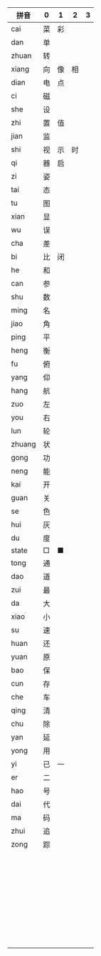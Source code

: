 | 拼音   | 0    | 1    | 2    | 3    |
| ------ | ---- | ---- | ---- | ---- |
| cai    | 菜   | 彩   |      |      |
| dan    | 单   |      |      |      |
| zhuan  | 转   |      |      |      |
| xiang  | 向   | 像   | 相   |      |
| dian   | 电   | 点   |      |      |
| ci     | 磁   |      |      |      |
| she    | 设   |      |      |      |
| zhi    | 置   | 值   |      |      |
| jian   | 监   |      |      |      |
| shi    | 视   | 示   | 时   |      |
| qi     | 器   | 启   |      |      |
| zi     | 姿   |      |      |      |
| tai    | 态   |      |      |      |
| tu     | 图   |      |      |      |
| xian   | 显   |      |      |      |
| wu     | 误   |      |      |      |
| cha    | 差   |      |      |      |
| bi     | 比   | 闭   |      |      |
| he     | 和   |      |      |      |
| can    | 参   |      |      |      |
| shu    | 数   |      |      |      |
| ming   | 名   |      |      |      |
| jiao   | 角   |      |      |      |
| ping   | 平   |      |      |      |
| heng   | 衡   |      |      |      |
| fu     | 俯   |      |      |      |
| yang   | 仰   |      |      |      |
| hang   | 航   |      |      |      |
| zuo    | 左   |      |      |      |
| you    | 右   |      |      |      |
| lun    | 轮   |      |      |      |
| zhuang | 状   |      |      |      |
| gong   | 功   |      |      |      |
| neng   | 能   |      |      |      |
| kai    | 开   |      |      |      |
| guan   | 关   |      |      |      |
| se     | 色   |      |      |      |
| hui    | 灰   |      |      |      |
| du     | 度   |      |      |      |
| state  | □    | ■    |      |      |
| tong   | 通   |      |      |      |
| dao    | 道   |      |      |      |
| zui    | 最   |      |      |      |
| da     | 大   |      |      |      |
| xiao   | 小   |      |      |      |
| su     | 速   |      |      |      |
| huan   | 还   |      |      |      |
| yuan   | 原   |      |      |      |
| bao    | 保   |      |      |      |
| cun    | 存   |      |      |      |
| che    | 车   |      |      |      |
| qing   | 清   |      |      |      |
| chu    | 除   |      |      |      |
| yan    | 延   |      |      |      |
| yong   | 用   |      |      |      |
| yi     | 已   | 一   |      |      |
| er     | 二   |      |      |      |
| hao    | 号   |      |      |      |
| dai    | 代   |      |      |      |
| ma     | 码   |      |      |      |
| zhui   | 追   |      |      |      |
| zong   | 踪   |      |      |      |
|        |      |      |      |      |
|        |      |      |      |      |
|        |      |      |      |      |
|        |      |      |      |      |
|        |      |      |      |      |
|        |      |      |      |      |
|        |      |      |      |      |
|        |      |      |      |      |
|        |      |      |      |      |
|        |      |      |      |      |
|        |      |      |      |      |
|        |      |      |      |      |
|        |      |      |      |      |
|        |      |      |      |      |
|        |      |      |      |      |
|        |      |      |      |      |
|        |      |      |      |      |
|        |      |      |      |      |
|        |      |      |      |      |
|        |      |      |      |      |
|        |      |      |      |      |
|        |      |      |      |      |
|        |      |      |      |      |
|        |      |      |      |      |
|        |      |      |      |      |
|        |      |      |      |      |
|        |      |      |      |      |
|        |      |      |      |      |
|        |      |      |      |      |
|        |      |      |      |      |
|        |      |      |      |      |
|        |      |      |      |      |
|        |      |      |      |      |
|        |      |      |      |      |
|        |      |      |      |      |
|        |      |      |      |      |


